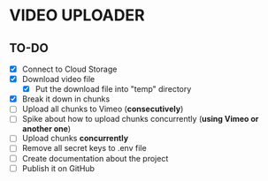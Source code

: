 # VIDEO UPLOADER

## TO-DO

- [X] Connect to Cloud Storage
- [X] Download video file
  - [X] Put the download file into "temp" directory
- [X] Break it down in chunks
- [ ] Upload all chunks to Vimeo (**consecutively**)
- [ ] Spike about how to upload chunks concurrently (**using Vimeo or another one**)
- [ ] Upload chunks **concurrently**
- [ ] Remove all secret keys to .env file
- [ ] Create documentation about the project
- [ ] Publish it on GitHub
